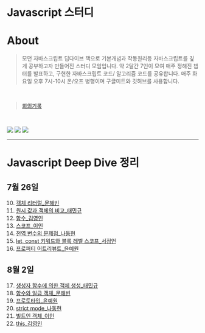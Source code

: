 # Javascript 스터디


# About

> 모던 자바스크립트 딥다이브 책으로 기본개념과 작동원리등 자바스크립트를 깊게 공부하고자 만들어진 스터디 모임입니다. 약 2달간 7인이 모여 매주 정해진 챕터를 발표하고, 구현한 자바스크립트 코드/ 알고리즘 코드를 공유합니다. 매주 화요일 오후 7시-10시 온/오프 병행이며 구글미트와 깃허브를 사용합니다.

<br>

> [회의기록](https://www.notion.so/529ea0d91acb4858bda921ab71340b0d)
<br>

![](https://img.shields.io/badge/Javascript-F7DF1E?style=flat-square&logo=JavaScript&logoColor=black)
![](https://img.shields.io/badge/React-61DAFB?style=flat-square&logo=React&logoColor=black)
![](https://img.shields.io/badge/Node-339933?style=flat-square&logo=React&logoColor=black)

***

# Javascript Deep Dive 정리
## 7월 26일
10. [객체 리터럴_문해빈](https://www.notion.so/10-8b93906f91bc4968a47d6716d11068e9)
11. [원시 값과 객체의 비교_태민규](https://kindly-detail-a14.notion.site/11-a7f51b27781243d8a0a7ce7df32d5966)
12. [함수_김영인](https://smooth-bream-9bc.notion.site/12-56580cb595ac4fe69f501954ea7d6aed)
13. [스코프_이인](https://www.notion.so/13-7e0a21cd3c3f4d5fbd041690d8978d4c)
14. [전역 변수의 문제점_나동현](https://scented-shame-6d5.notion.site/14-c5960ade4df34f7680da7a86e6ab9db2)
15. [let, const 키워드와 블록 레벨 스코프_서정언](https://autumn-airbus-a65.notion.site/15-let-const-8fc8cc119757455fa52207a97ebc9ee1)
16. [프로퍼티 어트리뷰트_윤예원](https://blog.naver.com/lizzy2/222829346596)

## 8월 2일
17. [생성자 함수에 의한 객체 생성_태민규](https://kindly-detail-a14.notion.site/17-c43c6d07f7f345d9be51bc24a988d659)
18. [함수와 일급 객체_문해빈](https://sideways-polka-103.notion.site/18-270b68d6fe3f4b56b1252d54d0ddfe00)
19. [프로토타입_윤예원](https://blog.naver.com/lizzy2/222837671810)
20. [strict mode_나동현](https://scented-shame-6d5.notion.site/20-strict-mode-6b4d6bc3c1124ea9ba4f177aa5d2f0f7)
21. [빌트인 객체_이인](https://www.notion.so/21-91df698d922947bd9d09f9938b0d08d3)
22. [this_김영인](https://www.notion.so/22-this-48fc5215fa1f46beb0c60c09cfaf5448#9dfa2256cf3c4d9997b314693c983d82)
